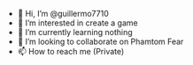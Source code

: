 - 👋 Hi, I’m @guillermo7710
- 👀 I’m interested in create a game
- 🌱 I’m currently learning nothing
- 💞️ I’m looking to collaborate on Phamtom Fear
- 📫 How to reach me (Private)

<!---
guillermo7710/guillermo7710 is a ✨ special ✨ repository because its `README.md` (this file) appears on your GitHub profile.
You can click the Preview link to take a look at your changes.
--->
